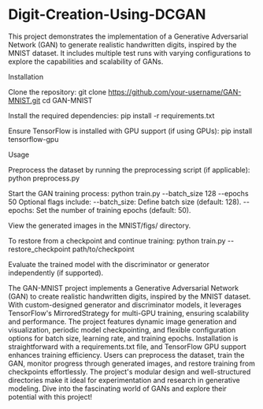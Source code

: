 # Digit-Creation-Using-DCGAN
This project demonstrates the implementation of a Generative Adversarial Network (GAN) to generate realistic handwritten digits, inspired by the MNIST dataset. It includes multiple test runs with varying configurations to explore the capabilities and scalability of GANs.



Installation

Clone the repository:
git clone https://github.com/your-username/GAN-MNIST.git
cd GAN-MNIST

Install the required dependencies:
pip install -r requirements.txt

Ensure TensorFlow is installed with GPU support (if using GPUs):
pip install tensorflow-gpu



Usage

Preprocess the dataset by running the preprocessing script (if applicable):
python preprocess.py

Start the GAN training process:
python train.py --batch_size 128 --epochs 50
Optional flags include:
--batch_size: Define batch size (default: 128).
--epochs: Set the number of training epochs (default: 50).

View the generated images in the MNIST/figs/ directory.

To restore from a checkpoint and continue training:
python train.py --restore_checkpoint path/to/checkpoint

Evaluate the trained model with the discriminator or generator independently (if supported).



The GAN-MNIST project implements a Generative Adversarial Network (GAN) to create realistic handwritten digits, inspired by the MNIST dataset. With custom-designed generator and discriminator models, it leverages TensorFlow's MirroredStrategy for multi-GPU training, ensuring scalability and performance. The project features dynamic image generation and visualization, periodic model checkpointing, and flexible configuration options for batch size, learning rate, and training epochs. Installation is straightforward with a requirements.txt file, and TensorFlow GPU support enhances training efficiency. Users can preprocess the dataset, train the GAN, monitor progress through generated images, and restore training from checkpoints effortlessly. The project's modular design and well-structured directories make it ideal for experimentation and research in generative modeling. Dive into the fascinating world of GANs and explore their potential with this project!
